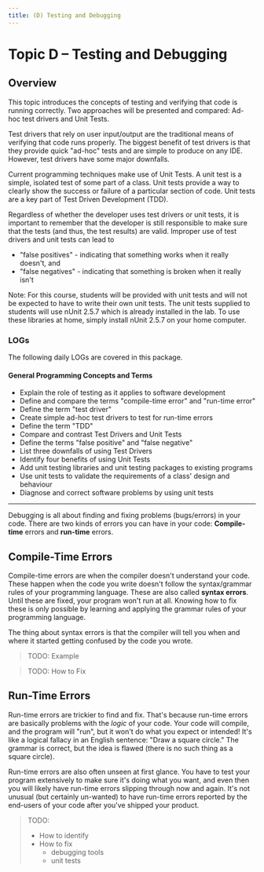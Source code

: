 ```yaml
---
title: (D) Testing and Debugging
---
```

# Topic D – Testing and Debugging

## Overview

This topic introduces the concepts of testing and verifying that code is running correctly. Two approaches will be presented and compared: Ad-hoc test drivers and Unit Tests.

Test drivers that rely on user input/output are the traditional means of verifying that code runs properly. The biggest benefit of test drivers is that they provide quick "ad-hoc" tests and are simple to produce on any IDE. However, test drivers have some major downfalls.

Current programming techniques make use of Unit Tests. A unit test is a simple, isolated test of some part of a class. Unit tests provide a way to clearly show the success or failure of a particular section of code. Unit tests are a key part of Test Driven Development (TDD).

Regardless of whether the developer uses test drivers or unit tests, it is important to remember that the developer is still responsible to make sure that the tests (and thus, the test results) are valid. Improper use of test drivers and unit tests can lead to
* "false positives" - indicating that something works when it really doesn't, and 
* "false negatives" - indicating that something is broken when it really isn't 

Note: For this course, students will be provided with unit tests and will not be expected to have to write their own unit tests. The unit tests supplied to students will use nUnit 2.5.7 which is already installed in the lab. To use these libraries at home, simply install nUnit 2.5.7 on your home computer.

### LOGs

The following daily LOGs are covered in this package.

#### General Programming Concepts and Terms

* Explain the role of testing as it applies to software development 
* Define and compare the terms "compile-time error" and "run-time error" 
* Define the term "test driver" 
* Create simple ad-hoc test drivers to test for run-time errors 
* Define the term "TDD" 
* Compare and contrast Test Drivers and Unit Tests 
* Define the terms "false positive" and "false negative" 
* List three downfalls of using Test Drivers 
* Identify four benefits of using Unit Tests 
* Add unit testing libraries and unit testing packages to existing programs 
* Use unit tests to validate the requirements of a class' design and behaviour
* Diagnose and correct software problems by using unit tests 

----

Debugging is all about finding and fixing problems (bugs/errors) in your code. There are two kinds of errors you can have in your code: **Compile-time** errors and **run-time** errors.

## Compile-Time Errors

Compile-time errors are when the compiler doesn't understand your code. These happen when the code you write doesn't follow the syntax/grammar rules of your programming language. These are also called **syntax errors**. Until these are fixed, your program won't run at all. Knowing how to fix these is only possible by learning and applying the grammar rules of your programming language.

The thing about syntax errors is that the compiler will tell you when and where it started getting confused by the code you wrote.

> TODO: Example

> TODO: How to Fix

## Run-Time Errors

Run-time errors are trickier to find and fix. That's because run-time errors are basically problems with the *logic* of your code. Your code will compile, and the program will "run", but it won't do what you expect or intended! It's like a logical fallacy in an English sentence: "Draw a square circle." The grammar is correct, but the idea is flawed (there is no such thing as a square circle).

Run-time errors are also often unseen at first glance. You have to test your program extensively to make sure it's doing what you want, and even then you will likely have run-time errors slipping through now and again. It's not unusual (but certainly un-wanted) to have run-time errors reported by the end-users of your code after you've shipped your product.

> TODO:
> 
> - How to identify
> - How to fix
>   - debugging tools
>   - unit tests

